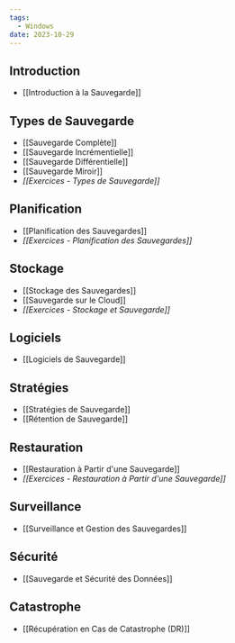 ```yaml
---
tags:
  - Windows
date: 2023-10-29
---
```

## Introduction
- [[Introduction à la Sauvegarde]]

## Types de Sauvegarde
- [[Sauvegarde Complète]]
- [[Sauvegarde Incrémentielle]]
- [[Sauvegarde Différentielle]]
- [[Sauvegarde Miroir]]
- *[[Exercices - Types de Sauvegarde]]*

## Planification
- [[Planification des Sauvegardes]]
- *[[Exercices - Planification des Sauvegardes]]*

## Stockage
- [[Stockage des Sauvegardes]]
- [[Sauvegarde sur le Cloud]]
- *[[Exercices - Stockage et Sauvegarde]]*

## Logiciels
- [[Logiciels de Sauvegarde]]

## Stratégies
- [[Stratégies de Sauvegarde]]
- [[Rétention de Sauvegarde]]

## Restauration
- [[Restauration à Partir d'une Sauvegarde]]
- *[[Exercices - Restauration à Partir d'une Sauvegarde]]*

## Surveillance
- [[Surveillance et Gestion des Sauvegardes]]

## Sécurité
- [[Sauvegarde et Sécurité des Données]]

## Catastrophe
- [[Récupération en Cas de Catastrophe (DR)]]
